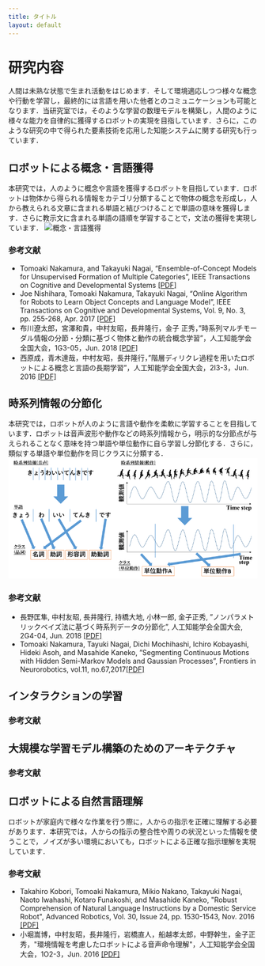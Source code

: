 ```yaml
---
title: タイトル
layout: default
---
```


# 研究内容
人間は未熟な状態で生まれ活動をはじめます．そして環境適応しつつ様々な概念や行動を学習し，最終的には言語を用いた他者とのコミュニケーションも可能となります．当研究室では，そのような学習の数理モデルを構築し，人間のように様々な能力を自律的に獲得するロボットの実現を目指しています．さらに，このような研究の中で得られた要素技術を応用した知能システムに関する研究も行っています．

## ロボットによる概念・言語獲得
本研究では，人のように概念や言語を獲得するロボットを目指しています．ロボットは物体から得られる情報をカテゴリ分類することで物体の概念を形成し，人から教えられる文章に含まれる単語と結びつけることで単語の意味を獲得します．さらに教示文に含まれる単語の語順を学習することで，文法の獲得を実現しています．
![概念・言語獲得](imgs/concept_lang.jpg)

### 参考文献
- Tomoaki Nakamura, and Takayuki Nagai, “Ensemble-of-Concept Models for Unsupervised Formation of Multiple Categories”, IEEE Transactions on Cognitive and Developmental Systems [[PDF]](https://ieeexplore.ieee.org/document/8023995)
- Joe Nishihara, Tomoaki Nakamura, Takayuki Nagai, “Online Algorithm for Robots to Learn Object Concepts and Language Model”, IEEE Transactions on Cognitive and Developmental Systems, Vol. 9, No. 3, pp. 255-268, Apr. 2017 [[PDF]](https://ieeexplore.ieee.org/document/7451222)
- 布川遼太郎，宮澤和貴，中村友昭，長井隆行，金子 正秀，”時系列マルチモーダル情報の分節・分類に基づく物体と動作の統合概念学習”，人工知能学会全国大会，1G3-05，Jun. 2018 [[PDF]](https://confit.atlas.jp/guide/event/jsai2018/subject/1G3-05/detail?lang=ja)
- 西原成，青木達哉，中村友昭，長井隆行，”階層ディリクレ過程を用いたロボットによる概念と言語の長期学習”，人工知能学会全国大会，2I3-3，Jun. 2016 [[PDF]](http://www.ai-gakkai.or.jp/jsai2016/webprogram/2016/paper-1074.html)





## 時系列情報の分節化
本研究では，ロボットが人のように言語や動作を柔軟に学習することを目指しています．ロボットは音声波形や動作などの時系列情報から，明示的な分節点が与えられることなく意味を持つ単語や単位動作に自ら学習し分節化する．さらに，類似する単語や単位動作を同じクラスに分類する．
![時系列情報の分節化](imgs/concept_Segm.png)

### 参考文献
- 長野匡隼, 中村友昭, 長井隆行, 持橋大地, 小林一郎, 金子正秀, ”ノンパラメトリックベイズ法に基づく時系列データの分節化”, 人工知能学会全国大会, 2G4-04, Jun. 2018 [[PDF]](https://confit.atlas.jp/guide/event/jsai2018/subject/2G4-04/detail?lang=ja)
- Tomoaki Nakamura, Tayuki Nagai, Dichi Mochihashi, Ichiro Kobayashi, Hideki Asoh, and Masahide Kaneko, ”Segmenting Continuous Motions with Hidden Semi-Markov Models and Gaussian Processes”, Frontiers in Neurorobotics, vol.11, no.67,2017[[PDF]](https://www.frontiersin.org/articles/10.3389/fnbot.2017.00067/full)






## インタラクションの学習

### 参考文献





## 大規模な学習モデル構築のためのアーキテクチャ

### 参考文献






## ロボットによる自然言語理解
ロボットが家庭内で様々な作業を行う際に，人からの指示を正確に理解する必要があります．本研究では，人からの指示の整合性や周りの状況といった情報を使うことで，ノイズが多い環境においても，ロボットによる正確な指示理解を実現しています．

### 参考文献
- Takahiro Kobori, Tomoaki Nakamura, Mikio Nakano, Takayuki Nagai, Naoto Iwahashi, Kotaro Funakoshi, and Masahide Kaneko, "Robust Comprehension of Natural Language Instructions by a Domestic Service Robot", Advanced Robotics, Vol. 30, Issue 24, pp. 1530-1543, Nov. 2016 [[PDF]](https://www.tandfonline.com/doi/abs/10.1080/01691864.2016.1252689?journalCode=tadr20)
- 小堀嵩博，中村友昭，長井隆行，岩橋直人，船越孝太郎，中野幹生，金子正秀，"環境情報を考慮したロボットによる音声命令理解"，人工知能学会全国大会，1O2-3，Jun. 2016 [[PDF]](http://www.ai-gakkai.or.jp/jsai2016/webprogram/2016/paper-568.html)


